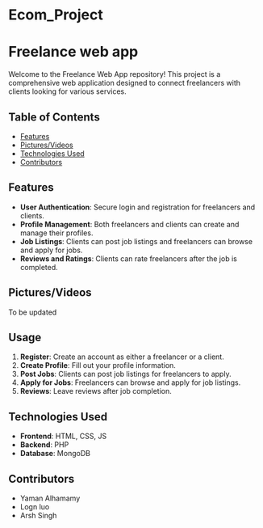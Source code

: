 # Ecom_Project

# Freelance web app

Welcome to the Freelance Web App repository! This project is a comprehensive web application designed to connect freelancers with clients looking for various services. 

## Table of Contents

- [Features](#features)
- [Pictures/Videos](#picturesvideos)
- [Technologies Used](#technologies-used)
- [Contributors](#contributors)

## Features

- **User Authentication**: Secure login and registration for freelancers and clients.
- **Profile Management**: Both freelancers and clients can create and manage their profiles.
- **Job Listings**: Clients can post job listings and freelancers can browse and apply for jobs.
- **Reviews and Ratings**: Clients can rate freelancers after the job is completed.

## Pictures/Videos

To be updated

## Usage

1. **Register**: Create an account as either a freelancer or a client.
2. **Create Profile**: Fill out your profile information.
3. **Post Jobs**: Clients can post job listings for freelancers to apply.
4. **Apply for Jobs**: Freelancers can browse and apply for job listings.
5. **Reviews**: Leave reviews after job completion.

## Technologies Used

- **Frontend**: HTML, CSS, JS
- **Backend**: PHP
- **Database**: MongoDB

## Contributors

- Yaman Alhamamy
- Logn luo
- Arsh Singh
